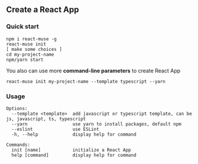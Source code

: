## Create a React App

### Quick start

```
npm i react-muse -g
react-muse init
[ make some choices ]
cd my-project-name
npm/yarn start
```

You also can use more **command-line parameters** to create React App
```
react-muse init my-project-name --template typescript --yarn
```

### Usage
```
Options:
  --template <template>  add javascript or typescript template, can be js, javascript, ts, typescript
  --yarn                 use yarn to install packages, default npm
  --eslint               use ESLint
  -h, --help             display help for command

Commands:
  init [name]            initialize a React App
  help [command]         display help for command
```